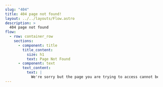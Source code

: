 ```yaml
---
slug: "404"
title: 404 page not found!
layout: ../../layouts/Flow.astro
description: >
  404 page not found
flow:
  - row: container_row
    sections:
      - component: title
        title_content:
          size: h1
          text: Page Not Found
      - component: text
        text_content:
          text: |
            We're sorry but the page you are trying to access cannot be found.
---
```


